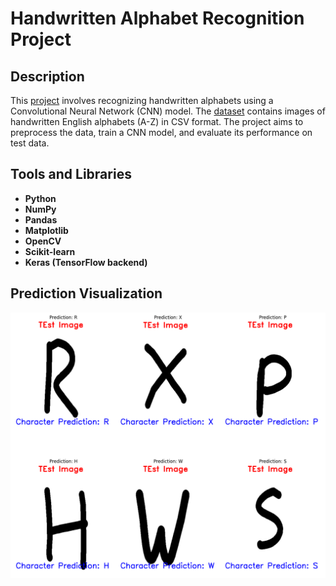 # Handwritten Alphabet Recognition Project

## Description
This [project](https://github.com/nasim-raj-laskar/pyth-30/blob/main/Python%2030/Character-Recognition/main.ipynb) involves recognizing handwritten alphabets using a Convolutional Neural Network (CNN) model. The [dataset](https://github.com/nasim-raj-laskar/pyth-30/blob/main/Python%2030/Character-Recognition/A_Z%20Handwritten%20Data.csv) contains images of handwritten English alphabets (A-Z) in CSV format. The project aims to preprocess the data, train a CNN model, and evaluate its performance on test data.

## Tools and Libraries
- **Python**
- **NumPy**
- **Pandas**
- **Matplotlib**
- **OpenCV**
- **Scikit-learn**
- **Keras (TensorFlow backend)**

## Prediction Visualization

<img src="https://github.com/nasim-raj-laskar/pyth-30/blob/main/Python%2030/Character-Recognition/img/1.png" alt="Accuracy Graph Example" width="800" />





